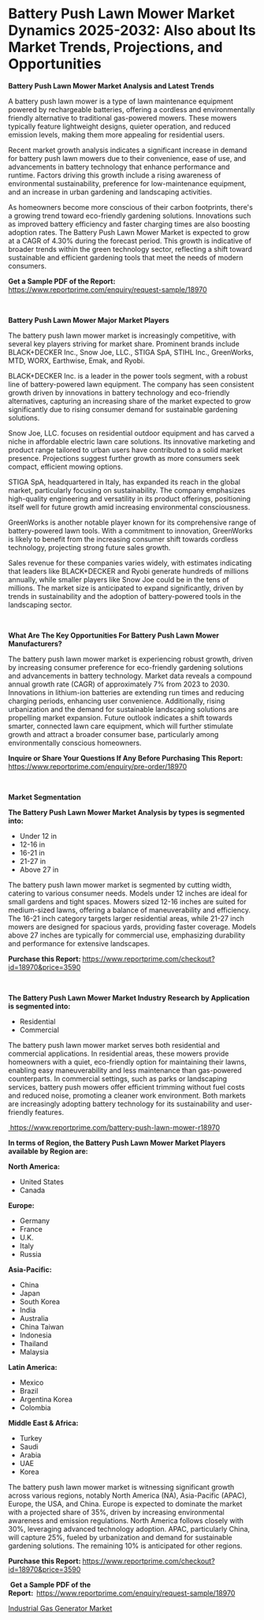 <p><h1>Battery Push Lawn Mower Market Dynamics 2025-2032: Also about Its Market Trends, Projections, and Opportunities</h1></p><p><strong>Battery Push Lawn Mower Market Analysis and Latest Trends</strong></p>
<p><p>A battery push lawn mower is a type of lawn maintenance equipment powered by rechargeable batteries, offering a cordless and environmentally friendly alternative to traditional gas-powered mowers. These mowers typically feature lightweight designs, quieter operation, and reduced emission levels, making them more appealing for residential users. </p><p>Recent market growth analysis indicates a significant increase in demand for battery push lawn mowers due to their convenience, ease of use, and advancements in battery technology that enhance performance and runtime. Factors driving this growth include a rising awareness of environmental sustainability, preference for low-maintenance equipment, and an increase in urban gardening and landscaping activities.</p><p>As homeowners become more conscious of their carbon footprints, there's a growing trend toward eco-friendly gardening solutions. Innovations such as improved battery efficiency and faster charging times are also boosting adoption rates. The Battery Push Lawn Mower Market is expected to grow at a CAGR of 4.30% during the forecast period. This growth is indicative of broader trends within the green technology sector, reflecting a shift toward sustainable and efficient gardening tools that meet the needs of modern consumers.</p></p>
<p><strong>Get a Sample PDF of the Report:&nbsp;</strong> <a href="https://www.reportprime.com/enquiry/request-sample/18970?utm_campaign=2822&utm_medium=2&utm_source=Github&utm_content=ia&utm_term=19032025&utm_id=battery-push-lawn-mower">https://www.reportprime.com/enquiry/request-sample/18970</a></p>
<p>&nbsp;</p>
<p><strong>Battery Push Lawn Mower Major Market Players</strong></p>
<p><p>The battery push lawn mower market is increasingly competitive, with several key players striving for market share. Prominent brands include BLACK+DECKER Inc., Snow Joe, LLC., STIGA SpA, STIHL Inc., GreenWorks, MTD, WORX, Earthwise, Emak, and Ryobi. </p><p>BLACK+DECKER Inc. is a leader in the power tools segment, with a robust line of battery-powered lawn equipment. The company has seen consistent growth driven by innovations in battery technology and eco-friendly alternatives, capturing an increasing share of the market expected to grow significantly due to rising consumer demand for sustainable gardening solutions.</p><p>Snow Joe, LLC. focuses on residential outdoor equipment and has carved a niche in affordable electric lawn care solutions. Its innovative marketing and product range tailored to urban users have contributed to a solid market presence. Projections suggest further growth as more consumers seek compact, efficient mowing options.</p><p>STIGA SpA, headquartered in Italy, has expanded its reach in the global market, particularly focusing on sustainability. The company emphasizes high-quality engineering and versatility in its product offerings, positioning itself well for future growth amid increasing environmental consciousness.</p><p>GreenWorks is another notable player known for its comprehensive range of battery-powered lawn tools. With a commitment to innovation, GreenWorks is likely to benefit from the increasing consumer shift towards cordless technology, projecting strong future sales growth.</p><p>Sales revenue for these companies varies widely, with estimates indicating that leaders like BLACK+DECKER and Ryobi generate hundreds of millions annually, while smaller players like Snow Joe could be in the tens of millions. The market size is anticipated to expand significantly, driven by trends in sustainability and the adoption of battery-powered tools in the landscaping sector.</p></p>
<p>&nbsp;</p>
<p><strong>What Are The Key Opportunities For Battery Push Lawn Mower Manufacturers?</strong></p>
<p><p>The battery push lawn mower market is experiencing robust growth, driven by increasing consumer preference for eco-friendly gardening solutions and advancements in battery technology. Market data reveals a compound annual growth rate (CAGR) of approximately 7% from 2023 to 2030. Innovations in lithium-ion batteries are extending run times and reducing charging periods, enhancing user convenience. Additionally, rising urbanization and the demand for sustainable landscaping solutions are propelling market expansion. Future outlook indicates a shift towards smarter, connected lawn care equipment, which will further stimulate growth and attract a broader consumer base, particularly among environmentally conscious homeowners.</p></p>
<p><strong>Inquire or Share Your Questions If Any Before Purchasing This Report:</strong> <a href="https://www.reportprime.com/enquiry/pre-order/18970?utm_campaign=2822&utm_medium=2&utm_source=Github&utm_content=ia&utm_term=19032025&utm_id=battery-push-lawn-mower">https://www.reportprime.com/enquiry/pre-order/18970</a></p>
<p>&nbsp;</p>
<p><strong>Market Segmentation</strong></p>
<p><strong>The Battery Push Lawn Mower Market Analysis by types is segmented into:</strong></p>
<p><ul><li>Under 12 in</li><li>12-16 in</li><li>16-21 in</li><li>21-27 in</li><li>Above 27 in</li></ul></p>
<p><p>The battery push lawn mower market is segmented by cutting width, catering to various consumer needs. Models under 12 inches are ideal for small gardens and tight spaces. Mowers sized 12-16 inches are suited for medium-sized lawns, offering a balance of maneuverability and efficiency. The 16-21 inch category targets larger residential areas, while 21-27 inch mowers are designed for spacious yards, providing faster coverage. Models above 27 inches are typically for commercial use, emphasizing durability and performance for extensive landscapes.</p></p>
<p><strong>Purchase this Report:&nbsp;</strong><a href="https://www.reportprime.com/checkout?id=18970&price=3590&utm_campaign=2822&utm_medium=2&utm_source=Github&utm_content=ia&utm_term=19032025&utm_id=battery-push-lawn-mower">https://www.reportprime.com/checkout?id=18970&price=3590</a></p>
<p>&nbsp;</p>
<p><strong>The Battery Push Lawn Mower Market Industry Research by Application is segmented into:</strong></p>
<p><ul><li>Residential</li><li>Commercial</li></ul></p>
<p><p>The battery push lawn mower market serves both residential and commercial applications. In residential areas, these mowers provide homeowners with a quiet, eco-friendly option for maintaining their lawns, enabling easy maneuverability and less maintenance than gas-powered counterparts. In commercial settings, such as parks or landscaping services, battery push mowers offer efficient trimming without fuel costs and reduced noise, promoting a cleaner work environment. Both markets are increasingly adopting battery technology for its sustainability and user-friendly features.</p></p>
<p><a href="https://www.reportprime.com/battery-push-lawn-mower-r18970?utm_campaign=2822&utm_medium=2&utm_source=Github&utm_content=ia&utm_term=19032025&utm_id=battery-push-lawn-mower">&nbsp;https://www.reportprime.com/battery-push-lawn-mower-r18970</a></p>
<p><strong>In terms of Region, the Battery Push Lawn Mower Market Players available by Region are:</strong></p>
<p>
    <p> <strong> North America: </strong>
        <ul>
            <li>United States</li>
            <li>Canada</li>
        </ul>
        </p> 
    <p> <strong> Europe: </strong>
        <ul>
            <li>Germany</li>
            <li>France</li>
            <li>U.K.</li>
            <li>Italy</li>
            <li>Russia</li>
        </ul>
        </p> 
    <p> <strong> Asia-Pacific: </strong>
        <ul>
            <li>China</li>
            <li>Japan</li>
            <li>South Korea</li>
            <li>India</li>
            <li>Australia</li>
            <li>China Taiwan</li>
            <li>Indonesia</li>
            <li>Thailand</li>
            <li>Malaysia</li>
        </ul>
        </p> 
    <p> <strong> Latin America: </strong>
        <ul>
            <li>Mexico</li>
            <li>Brazil</li>
            <li>Argentina Korea</li>
            <li>Colombia</li>
        </ul>
        </p> 
    <p> <strong> Middle East & Africa: </strong>
        <ul>
            <li>Turkey</li>
            <li>Saudi</li>
            <li>Arabia</li>
            <li>UAE</li>
            <li>Korea</li>
        </ul>
    </p>
    </p>
<p><p>The battery push lawn mower market is witnessing significant growth across various regions, notably North America (NA), Asia-Pacific (APAC), Europe, the USA, and China. Europe is expected to dominate the market with a projected share of 35%, driven by increasing environmental awareness and emission regulations. North America follows closely with 30%, leveraging advanced technology adoption. APAC, particularly China, will capture 25%, fueled by urbanization and demand for sustainable gardening solutions. The remaining 10% is anticipated for other regions.</p></p>
<p><strong>Purchase this Report: </strong><a href="https://www.reportprime.com/checkout?id=18970&price=3590&utm_campaign=2822&utm_medium=2&utm_source=Github&utm_content=ia&utm_term=19032025&utm_id=battery-push-lawn-mower">https://www.reportprime.com/checkout?id=18970&price=3590</a></p>
<p>&nbsp;<strong>Get a Sample PDF of the Report:&nbsp;&nbsp;</strong><a href="https://www.reportprime.com/enquiry/request-sample/18970?utm_campaign=2822&utm_medium=2&utm_source=Github&utm_content=ia&utm_term=19032025&utm_id=battery-push-lawn-mower">https://www.reportprime.com/enquiry/request-sample/18970</a></p>
<p><strong></strong></p>
<p><p><a href="https://github.com/awwqamet/Market-Research-Report-List-1/blob/main/industrial-gas-generator-market.md?utm_campaign=2822&utm_medium=2&utm_source=Github&utm_content=ia&utm_term=19032025&utm_id=battery-push-lawn-mower">Industrial Gas Generator Market</a></p></p>